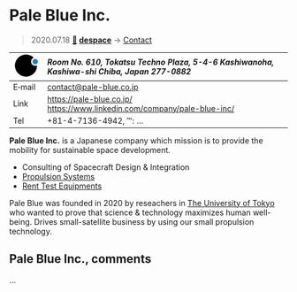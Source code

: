 # Pale Blue Inc.
> 2020.07.18 **[🚀](../index/index.md) [despace](index.md)** → [Contact](contact.md)

|[![](f/contact/p/pale_blue_inc_logo1_thumb.jpg)](f/contact/p/pale_blue_inc_logo1.png)|*Room No. 610, Tokatsu Techno Plaza, 5-4-6 Kashiwanoha, Kashiwa-shi Chiba, Japan 277-0882*|
|:--|:--|
|E‑mail|<contact@pale-blue.co.jp>|
|Link|<https://pale-blue.co.jp/><br> <https://www.linkedin.com/company/pale-blue-inc/>|
|Tel|+81-4-7136-4942, ℻: …|

**Pale Blue Inc.** is a Japanese company which mission is to provide the mobility for sustainable space development.

   - Consulting of Spacecraft Design & Integration
   - [Propulsion Systems](ps.md)
   - [Rent Test Equipments](test.md)

Pale Blue was founded in 2020 by reseachers in [The University of Tokyo](zz_tokyo_univ.md) who wanted to prove that science & technology maximizes human well-being. Drives small-satellite business by using our small propulsion technology.

<p style="page-break-after:always"> </p>

## Pale Blue Inc., comments

…

